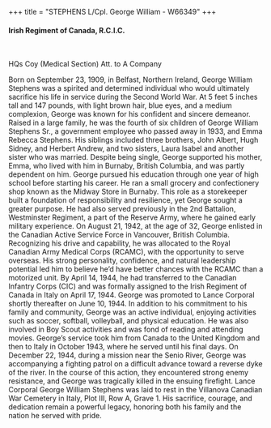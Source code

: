+++
title = "STEPHENS L/Cpl. George William - W66349"
+++

#### Irish Regiment of Canada, R.C.I.C.
<br>

HQs Coy (Medical Section) Att. to A Company

Born on September 23, 1909, in Belfast, Northern Ireland, George William Stephens was a spirited and determined individual who would ultimately sacrifice his life in service during the Second World War. At 5 feet 5 inches tall and 147 pounds, with light brown hair, blue eyes, and a medium complexion, George was known for his confident and sincere demeanor. Raised in a large family, he was the fourth of six children of George William Stephens Sr., a government employee who passed away in 1933, and Emma Rebecca Stephens. His siblings included three brothers, John Albert, Hugh Sidney, and Herbert Andrew, and two sisters, Laura Isabel and another sister who was married. Despite being single, George supported his mother, Emma, who lived with him in Burnaby, British Columbia, and was partly dependent on him.
George pursued his education through one year of high school before starting his career. He ran a small grocery and confectionery shop known as the Midway Store in Burnaby. This role as a storekeeper built a foundation of responsibility and resilience, yet George sought a greater purpose. He had also served previously in the 2nd Battalion, Westminster Regiment, a part of the Reserve Army, where he gained early military experience.
On August 21, 1942, at the age of 32, George enlisted in the Canadian Active Service Force in Vancouver, British Columbia. Recognizing his drive and capability, he was allocated to the Royal Canadian Army Medical Corps (RCAMC), with the opportunity to serve overseas. His strong personality, confidence, and natural leadership potential led him to believe he’d have better chances with the RCAMC than a motorized unit. By April 14, 1944, he had transferred to the Canadian Infantry Corps (CIC) and was formally assigned to the Irish Regiment of Canada in Italy on April 17, 1944. George was promoted to Lance Corporal shortly thereafter on June 10, 1944.
In addition to his commitment to his family and community, George was an active individual, enjoying activities such as soccer, softball, volleyball, and physical education. He was also involved in Boy Scout activities and was fond of reading and attending movies.
George’s service took him from Canada to the United Kingdom and then to Italy in October 1943, where he served until his final days. On December 22, 1944, during a mission near the Senio River, George was accompanying a fighting patrol on a difficult advance toward a reverse dyke of the river. In the course of this action, they encountered strong enemy resistance, and George was tragically killed in the ensuing firefight.
Lance Corporal George William Stephens was laid to rest in the Villanova Canadian War Cemetery in Italy, Plot III, Row A, Grave 1. His sacrifice, courage, and dedication remain a powerful legacy, honoring both his family and the nation he served with pride.
